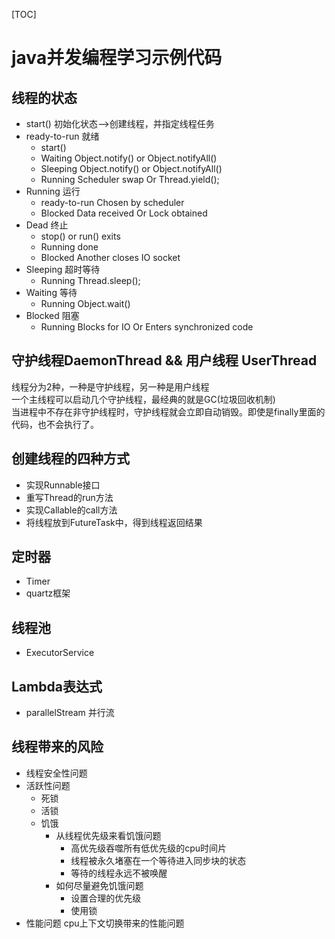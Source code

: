 [TOC]
# java并发编程学习示例代码
## 线程的状态
- start() 初始化状态-->创建线程，并指定线程任务
- ready-to-run 就绪
    - start()
    - Waiting Object.notify() or Object.notifyAll()
    - Sleeping Object.notify() or Object.notifyAll()
    - Running Scheduler swap Or Thread.yield();
- Running 运行 
    - ready-to-run Chosen by scheduler 
    - Blocked Data received Or Lock obtained
- Dead 终止
    - stop() or run() exits
    - Running done
    - Blocked Another closes IO socket
- Sleeping 超时等待
    - Running Thread.sleep();
- Waiting 等待
    - Running Object.wait()
- Blocked 阻塞
    - Running Blocks for IO Or Enters synchronized code
## 守护线程DaemonThread && 用户线程 UserThread
线程分为2种，一种是守护线程，另一种是用户线程   
一个主线程可以启动几个守护线程，最经典的就是GC(垃圾回收机制)   
当进程中不存在非守护线程时，守护线程就会立即自动销毁。即使是finally里面的代码，也不会执行了。   
## 创建线程的四种方式
- 实现Runnable接口
- 重写Thread的run方法
- 实现Callable的call方法
- 将线程放到FutureTask中，得到线程返回结果
## 定时器
- Timer
- quartz框架
## 线程池
- ExecutorService
## Lambda表达式
- parallelStream 并行流
## 线程带来的风险
- 线程安全性问题
- 活跃性问题 
    - 死锁 
    - 活锁 
    - 饥饿 
        - 从线程优先级来看饥饿问题
            - 高优先级吞噬所有低优先级的cpu时间片
            - 线程被永久堵塞在一个等待进入同步块的状态
            - 等待的线程永远不被唤醒
        - 如何尽量避免饥饿问题
            - 设置合理的优先级
            - 使用锁
- 性能问题 cpu上下文切换带来的性能问题
